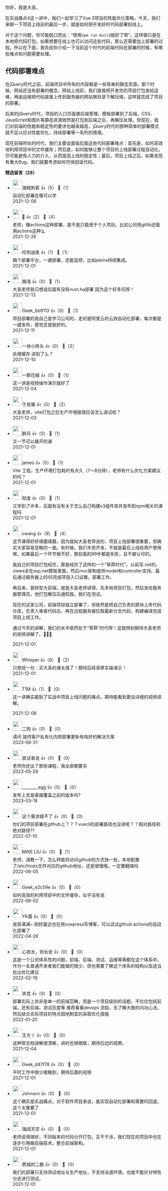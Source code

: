 你好，我是大圣。

在实战痛点4这一讲中，我们一起学习了Vue 3项目的性能优化策略。今天，我们来聊一下项目上线前的最后一步，就是如何把开发好的代码部署到线上。

对于这个问题，你可能脱口而出：“使用`npm run build`就好了呀”。这样做只是在本地把代码打包，如果想要在线上也可以访问这些代码，那么还需要加上部署的过程。所以在下面，我先给你介绍一下当前这个时代的前端代码在部署的时候，有哪些难点和问题需要处理。

## 代码部署难点

在jQuery时代之前，前端项目中所有的内容都是一些简单的静态资源。那个时候，网站还没有部署的概念，网站上线前，我们直接把开发完的项目打包发给运维，再由运维把代码直接上传到服务器的网站根目录下解压缩，这样就完成了项目的部署。

后来的jQuery时代，项目的入口页面被后端管理，模板部署到了后端，CSS、JavaScript和图片等静态资源依然是打包到后端之后，再解压处理。但现在，我们对前端的性能和稳定性的要求也越来越高，jQuery时代的那种简单的部署模式就不足以应对性能优化、持续部署等一系列的情境。

现在前端所处的时代，我们主要会面临后面这些代码部署难点：首先是，如何高效地利用项目中的文件缓存；然后是，如何能够让整个项目的上线部署过程自动化，尽可能避免人力的介入，从而提高上线的稳定性；最后，项目上线之后，如果发现有重大Bug，我们就要考虑如何尽快回滚代码。
<div><strong>精选留言（28）</strong></div><ul>
<li><img src="https://thirdwx.qlogo.cn/mmopen/vi_32/ry20aMia1d7Tmtx0UiapibTuzmnzv3Ih5Sz2apEWSUlPC8lib0ic5oJsegEA9tZDoawrl1NdCryHohldyv9iaV5haviaw/132" width="30px"><span>海贼刺客</span> 👍（5） 💬（1）<div>自动化部署在哪可以学</div>2021-12-06</li><br/><li><img src="https://static001.geekbang.org/account/avatar/00/17/65/35/92b0f8ef.jpg" width="30px"><span>🍁</span> 👍（2） 💬（4）<div>老师，像actions这种部署，是不是只能用于个人项目。比如公司用gitlib还能用actions这种么</div>2021-12-26</li><br/><li><img src="https://static001.geekbang.org/account/avatar/00/18/e8/f5/d851eb46.jpg" width="30px"><span>哎哟迪奥</span> 👍（1） 💬（1）<div>搞个部署平台，一键部署，还能监控，比如jekins持续集成。</div>2021-12-01</li><br/><li><img src="https://static001.geekbang.org/account/avatar/00/2a/82/c6/983e6c13.jpg" width="30px"><span>搁浅</span> 👍（0） 💬（1）<div>大圣老师我只想说后面有没有nuxt.ha部署 因为这个好多坑呀！</div>2021-12-13</li><br/><li><img src="" width="30px"><span>Geek_bb9113</span> 👍（0） 💬（1）<div>项目部署的我自己是学习公司的，走的是阿里云的云效自动化部署，每次都是一键发布，感觉还是挺好的。</div>2021-12-11</li><br/><li><img src="" width="30px"><span>一块小砖头</span> 👍（0） 💬（2）<div>处理缓存  讲到了么？</div>2021-12-10</li><br/><li><img src="https://static001.geekbang.org/account/avatar/00/12/41/72/ecc49429.jpg" width="30px"><span>一颗花椒</span> 👍（0） 💬（1）<div>这一讲是视频操作演示就好了</div>2021-12-04</li><br/><li><img src="https://static001.geekbang.org/account/avatar/00/1a/d0/bb/86e86d71.jpg" width="30px"><span>于良骥</span> 👍（0） 💬（2）<div>大圣老师，vite打包之后生产环境报错应该怎么调试呢？</div>2021-12-03</li><br/><li><img src="https://static001.geekbang.org/account/avatar/00/14/fc/e6/2cff4a89.jpg" width="30px"><span>醉月</span> 👍（0） 💬（1）<div>又一节可以展开的课</div>2021-12-01</li><br/><li><img src="http://thirdwx.qlogo.cn/mmopen/vi_32/yyibGRYCArsUNBfCAEAibua09Yb9D5AdO8TkCmXymhAepibqmlz0hzg06ggBLxyvXicnjqFVGr7zYF0rQoZ0aXCBAg/132" width="30px"><span>james</span> 👍（0） 💬（1）<div>Vite 工程，生产环境打包耗时有点久（7～8分钟），老师有什么优化方案建议的吗？</div>2021-12-01</li><br/><li><img src="https://static001.geekbang.org/account/avatar/00/2b/13/38/fcd05270.jpg" width="30px"><span>轻度</span> 👍（0） 💬（1）<div>又学到了许多，后面有没有关于怎么自己构建v3组件库并发布到npm相关的课程吗</div>2021-12-01</li><br/><li><img src="https://static001.geekbang.org/account/avatar/00/16/5b/9e/a8dec12d.jpg" width="30px"><span>cwang</span> 👍（9） 💬（4）<div>这节课得好好琢磨琢磨，因为就如大圣老师说的，项目上线部署很重要，但确实大家容易忽略的一面。有时候，我们辛苦开发，不就是最后上线给用户使用嘛，如果最后一个环节做不好，那前面的99步都是失败，且不被认可的。

我自己的项目打包经历，算是经历了这样的一个“草莽时代”。以前写.net的，views全在asp.net模板里面，然后mvc架构提供model和controller支持。最后通过服务器上的IIS完成项目入口设置，部署工作。

再后来，我转型大前端，就是大圣老师讲得，先本地项目打包，然后发给服务器管理员。他打包解压后通知我，我们在测试。

现在的这家公司，前端项目独立部署了，但依然是把自己负责的那块上传代码仓库，负责人审查代码后，再在远程服务器拉取最新分支代码，构建编译完成项目上线工作。

通过今天的讲解，我们的水平依然处于“草莽”时代呀！这就特别期待大圣老师的视频讲解了。🤙🤙🤙</div>2021-12-01</li><br/><li><img src="https://static001.geekbang.org/account/avatar/00/0f/cd/00/998ad719.jpg" width="30px"><span>Whisper</span> 👍（6） 💬（2）<div>只想说一句：买大圣的课太值了！期待后续录屏实操演示！</div>2021-12-01</li><br/><li><img src="https://static001.geekbang.org/account/avatar/00/10/a1/89/3c865bd0.jpg" width="30px"><span>T1M</span> 👍（1） 💬（0）<div>这一讲确实戳到了实战中项目上线问题的痛点。期待能看到更加详细的视频讲解。
</div>2021-12-08</li><br/><li><img src="https://static001.geekbang.org/account/avatar/00/12/fc/80/21d67b9b.jpg" width="30px"><span>二狗</span> 👍（0） 💬（0）<div>请问 提供客户私有化内网部署更新有啥好的解决方案</div>2023-08-31</li><br/><li><img src="https://static001.geekbang.org/account/avatar/00/10/94/6a/d40f64ec.jpg" width="30px"><span>尝试者说</span> 👍（0） 💬（0）<div>老师你还出了那些课程，我全部都要买</div>2023-05-29</li><br/><li><img src="https://static001.geekbang.org/account/avatar/00/18/40/b7/5e2b0bc2.jpg" width="30px"><span>________egg</span> 👍（0） 💬（0）<div>发布上去是直接覆盖之前的版本吗?</div>2023-03-18</li><br/><li><img src="https://static001.geekbang.org/account/avatar/00/11/4b/98/20ff3f6a.jpg" width="30px"><span>这个需求做不了</span> 👍（0） 💬（0）<div>你们的项目部署在github上？？？vuecli的部署路径也没讲呢？？相对路径和绝对路径??</div>2022-07-10</li><br/><li><img src="https://thirdwx.qlogo.cn/mmopen/vi_32/Q0j4TwGTfTK2ibcQVCzwThRQWhAVVDHjiaaCOXqrYKC2qlM9iaAVrSZcpJmPAPBHoPiapG9pPYbjf4NtvNOVfrLOtw/132" width="30px"><span>MIKE LIU</span> 👍（0） 💬（1）<div>老师，请教一下，怎么样能将访问github的方式快一些，本地配置了&#47;etc&#47;hosts文件对应的github地址，还是很慢哦。一定要翻墙吗</div>2022-06-05</li><br/><li><img src="https://thirdwx.qlogo.cn/mmopen/vi_32/VzjUV1Io39wvVzLpdyF2ibIodS1JpTiaDKosSQSWDMgSjhxrWUSQYwUzK3cSeJW5Zz3zwLlDnyKcX1QAib9TCcvAw/132" width="30px"><span>Geek_e2c59e</span> 👍（0） 💬（0）<div>如何高效的利用项目中的文件缓存，似乎没有说</div>2022-06-02</li><br/><li><img src="https://static001.geekbang.org/account/avatar/00/2b/9b/9a/7c87614b.jpg" width="30px"><span>YK菌</span> 👍（0） 💬（0）<div>收获满满~ 刚好最近也在用vuepress写博客，可以试试github actions的自动化部署了</div>2022-04-26</li><br/><li><img src="https://static001.geekbang.org/account/avatar/00/15/11/fc/80256cc8.jpg" width="30px"><span>心若水，则长安</span> 👍（0） 💬（0）<div>这是一个公司体系性的问题，前端、后端、测试、运维等等都在这个体系中，作为一名普通开发者我们能做的很少，但也需要了解这个体系的结构以及适当给出优化建议</div>2022-02-19</li><br/><li><img src="https://static001.geekbang.org/account/avatar/00/12/ce/91/3675b275.jpg" width="30px"><span>夹克</span> 👍（0） 💬（0）<div>部署实际上并非是单一的前端范畴，而是一个项目级别的话题，不仅仅包括前端，还有后端，测试灰度等
推荐看看devops 流程，先了解大致的内功心法，然后结合实际项目的特点因地制宜的采取优化措施</div>2022-01-20</li><br/><li><img src="https://static001.geekbang.org/account/avatar/00/20/5c/d9/f92794ed.jpg" width="30px"><span>王大丫</span> 👍（0） 💬（0）<div>这种带文档讲解很清晰，讲的也很细致，期待后边的视屏。</div>2021-12-04</li><br/><li><img src="" width="30px"><span>Geek_d47f78</span> 👍（0） 💬（0）<div>平时工作中很少接触到，期待后面的视频</div>2021-12-01</li><br/><li><img src="https://static001.geekbang.org/account/avatar/00/14/3c/1c/47e5b7aa.jpg" width="30px"><span>Johnson</span> 👍（0） 💬（0）<div>这个确实是实战痛点，对于软件项目来说，能实现自动化部署和需要时回退，这个太重要了</div>2021-12-01</li><br/><li><img src="https://static001.geekbang.org/account/avatar/00/14/3f/a8/8da58e53.jpg" width="30px"><span>海阔天空</span> 👍（0） 💬（0）<div>老师说得很好，不同版本的代码分开打包，互不干涉。我们现在的项目中也在逐步引用微前端技术。整合前端架构。</div>2021-12-01</li><br/><li><img src="https://static001.geekbang.org/account/avatar/00/10/cd/ed/825d84ee.jpg" width="30px"><span>费城的二鹏</span> 👍（0） 💬（0）<div>我们的部署只支持测试地址与生产地址，不支持泳道环境，也就不能针对特性分支进行测试。</div>2021-12-01</li><br/>
</ul>